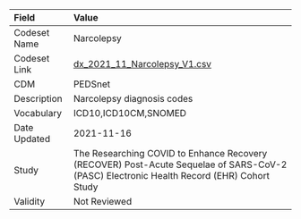 |Field        |Value                                                                                                                                    |
|:------------|:----------------------------------------------------------------------------------------------------------------------------------------|
|Codeset Name |Narcolepsy                                                                                                                               |
|Codeset Link |[dx_2021_11_Narcolepsy_V1.csv](https://github.com/PEDSnet/Variable-Dictionary/blob/main/conditions/dx_2021_11_Narcolepsy_V1.csv)         |
|CDM          |PEDSnet                                                                                                                                  |
|Description  |Narcolepsy diagnosis codes                                                                                                               |
|Vocabulary   |ICD10,ICD10CM,SNOMED                                                                                                                     |
|Date Updated |2021-11-16                                                                                                                               |
|Study        |The Researching COVID to Enhance Recovery (RECOVER) Post-Acute Sequelae of SARS-CoV-2 (PASC) Electronic Health Record (EHR) Cohort Study |
|Validity     |Not Reviewed                                                                                                                             |
